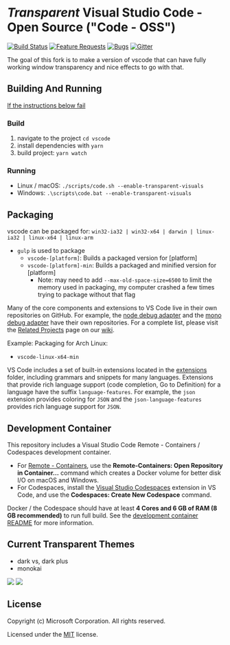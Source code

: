 # *Transparent* Visual Studio Code - Open Source ("Code - OSS")
[![Build Status](https://dev.azure.com/vscode/VSCode/_apis/build/status/VS%20Code?branchName=master)](https://aka.ms/vscode-builds)
[![Feature Requests](https://img.shields.io/github/issues/microsoft/vscode/feature-request.svg)](https://github.com/microsoft/vscode/issues?q=is%3Aopen+is%3Aissue+label%3Afeature-request+sort%3Areactions-%2B1-desc)
[![Bugs](https://img.shields.io/github/issues/microsoft/vscode/bug.svg)](https://github.com/microsoft/vscode/issues?utf8=✓&q=is%3Aissue+is%3Aopen+label%3Abug)
[![Gitter](https://img.shields.io/badge/chat-on%20gitter-yellow.svg)](https://gitter.im/Microsoft/vscode)

The goal of this fork is to make a version of vscode that can have fully working window transparency and nice effects to go with that.

## Building And Running
[If the instructions below fail](https://github.com/Microsoft/vscode/wiki/How-to-Contribute#build-and-run)

### Build
1. navigate to the project `cd vscode`
2. install dependencies with `yarn`
3. build project: `yarn watch`

### Running
- Linux / macOS: `./scripts/code.sh --enable-transparent-visuals`
- Windows: `.\scripts\code.bat --enable-transparent-visuals`

## Packaging
vscode can be packaged for: `win32-ia32 | win32-x64 | darwin | linux-ia32 | linux-x64 | linux-arm`
- `gulp` is used to package
  - `vscode-[platform]`: Builds a packaged version for [platform]
  - `vscode-[platform]-min`: Builds a packaged and minified version for [platform]
    - Note: may need to add `--max-old-space-size=6500` to limit the memory used in packaging, my computer crashed a few times trying to package without that flag

Many of the core components and extensions to VS Code live in their own repositories on GitHub. For example, the [node debug adapter](https://github.com/microsoft/vscode-node-debug) and the [mono debug adapter](https://github.com/microsoft/vscode-mono-debug) have their own repositories. For a complete list, please visit the [Related Projects](https://github.com/microsoft/vscode/wiki/Related-Projects) page on our [wiki](https://github.com/microsoft/vscode/wiki).

Example: Packaging for Arch Linux:
- `vscode-linux-x64-min`

VS Code includes a set of built-in extensions located in the [extensions](extensions) folder, including grammars and snippets for many languages. Extensions that provide rich language support (code completion, Go to Definition) for a language have the suffix `language-features`. For example, the `json` extension provides coloring for `JSON` and the `json-language-features` provides rich language support for `JSON`.

## Development Container

This repository includes a Visual Studio Code Remote - Containers / Codespaces development container.

- For [Remote - Containers](https://aka.ms/vscode-remote/download/containers), use the **Remote-Containers: Open Repository in Container...** command which creates a Docker volume for better disk I/O on macOS and Windows.
- For Codespaces, install the [Visual Studio Codespaces](https://aka.ms/vscs-ext-vscode) extension in VS Code, and use the **Codespaces: Create New Codespace** command.

Docker / the Codespace should have at least **4 Cores and 6 GB of RAM (8 GB recommended)** to run full build. See the [development container README](.devcontainer/README.md) for more information.

## Current Transparent Themes
- dark vs, dark plus
- monokai

![](screenshot1.png)
![](screenshot2.png)

## License

Copyright (c) Microsoft Corporation. All rights reserved.

Licensed under the [MIT](LICENSE.txt) license.
